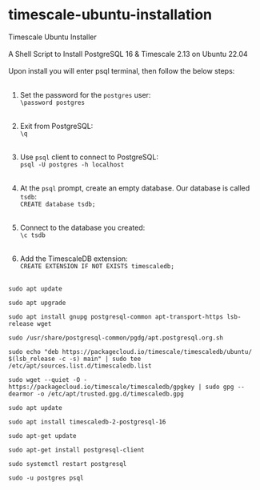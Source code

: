 # timescale-ubuntu-installation
Timescale Ubuntu Installer<br/><br/>
A Shell Script to Install PostgreSQL 16 & Timescale 2.13 on Ubuntu 22.04<br/><br/>
Upon install you will enter psql terminal, then follow the below steps:<br/><br/>
1) Set the password for the `postgres` user:<br/>
`\password postgres`<br/><br/>

2) Exit from PostgreSQL:<br/>
`\q`<br/><br/>

3) Use `psql` client to connect to PostgreSQL:<br/>
`psql -U postgres -h localhost`<br/><br/>

4) At the `psql` prompt, create an empty database. Our database is called `tsdb`:<br/>
`CREATE database tsdb;`<br/><br/>

5) Connect to the database you created:<br/>
`\c tsdb`<br/><br/>

6) Add the TimescaleDB extension:<br/>
`CREATE EXTENSION IF NOT EXISTS timescaledb;`<br/><br/>

```
sudo apt update

sudo apt upgrade

sudo apt install gnupg postgresql-common apt-transport-https lsb-release wget

sudo /usr/share/postgresql-common/pgdg/apt.postgresql.org.sh

sudo echo "deb https://packagecloud.io/timescale/timescaledb/ubuntu/ $(lsb_release -c -s) main" | sudo tee /etc/apt/sources.list.d/timescaledb.list

sudo wget --quiet -O - https://packagecloud.io/timescale/timescaledb/gpgkey | sudo gpg --dearmor -o /etc/apt/trusted.gpg.d/timescaledb.gpg

sudo apt update

sudo apt install timescaledb-2-postgresql-16

sudo apt-get update

sudo apt-get install postgresql-client

sudo systemctl restart postgresql

sudo -u postgres psql
```
